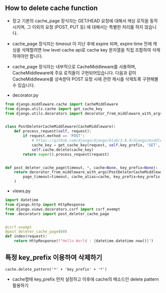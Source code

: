 ## How to delete cache function

- 장고 기본의 cache_page 장식자는 GET/HEAD 요청에 대해서 캐싱 로직을 동작시키며, 그 이외의 요청 (POST, PUT 등) 에 대해서는 특별한 처리를 하지 않습니다.

- cache_page 장식자는 timeout 이 지난 후에 expire 되며, expire time 전에 캐싱을 삭제할려면 low level cache api로 cache key 문자열을 직접 조합하여 삭제하여야만 합니다.

- cache_page 장식자는 내부적으로 CacheMiddleware를 사용하며, CacheMiddleware에 주요 로직들이 구현되어있습니다. 다음과 같이 CacheMiddleware를 상속받아 POST 요청 시에 관련 캐시를 삭제토록 구현해볼 수 있습니다.


- decorator.py
```python
from django.middleware.cache import CacheMiddleware
from django.utils.cache import get_cache_key
from django.utils.decorators import decorator_from_middleware_with_args


class PostDeleterCacheMiddleware(CacheMiddleware):
    def process_request(self, request):
        if request.method == 'POST':
            # https://github.com/django/django/blob/3.0.9/django/middleware/cache.py#L137
            cache_key = get_cache_key(request, self.key_prefix, 'GET', cache=self.cache)
            self.cache.delete(cache_key)
        return super().process_request(request)


def post_deleter_cache_page(timeout, *, cache=None, key_prefix=None):
    return decorator_from_middleware_with_args(PostDeleterCacheMiddleware)(
        page_timeout=timeout, cache_alias=cache, key_prefix=key_prefix,
    )
```

- views.py
```python
import datetime
from django.http import HttpResponse
from django.views.decorators.csrf import csrf_exempt
from .decorators import post_deleter_cache_page


@csrf_exempt
@post_deleter_cache_page(60)
def index(request):
    return HttpResponse(f"Hello World : {datetime.datetime.now()}")
```

## 특정 key_prefix 이용하여 삭제하기
```
cache.delete_pattern('*' + 'key_prefix' + '*')
```
- cache할때 key_prefix 먼저 설정하고 이후에 cache의 메소드인 delete pattern 활용하기 